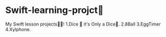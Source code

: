 # Swift-learning-projct🤯
My Swift lesson projects👨‍💻!
1.Dice 🎲
it's Only a Dice🫠.
2.8Ball
3.EggTimer
4.Xylphone.

